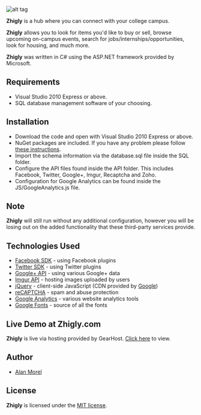 ![alt tag](http://i.imgur.com/VtRhu0z.png)

**Zhigly** is a hub where you can connect with your college campus.

**Zhigly** allows you to look for items you'd like to buy or sell, browse upcoming on-campus events, search for jobs/internships/opportunities, look for housing, and much more.

**Zhigly** was written in C# using the ASP.NET framework provided by Microsoft.

## Requirements
 * Visual Studio 2010 Express or above.
 * SQL database management software of your choosing.

## Installation

 * Download the code and open with Visual Studio 2010 Express or above.
 * NuGet packages are included. If you have any problem please follow [these instructions](http://stackoverflow.com/questions/6876732/how-do-i-get-nuget-to-install-update-all-the-packages-in-the-packages-config).
 * Import the schema information via the database.sql file inside the SQL folder.
 * Configure the API files found inside the API folder. This includes Facebook, Twitter, Google+, Imgur, Recaptcha and Zoho.
 * Configuration for Google Analytics can be found inside the JS/GoogleAnalytics.js file. 
 
## Note
**Zhigly** will still run without any additional configuration, however you will be losing out on the added functionality that these third-party services provide. 
 
## Technologies Used

* [Facebook SDK](https://developers.facebook.com/docs/javascript) - using Facebook plugins
* [Twitter SDK](https://dev.twitter.com/web/javascript) - using Twitter plugins
* [Google+ API](https://developers.google.com/+/web/api/rest/) - using various Google+ data
* [Imgur API](https://api.imgur.com/) - hosting images uploaded by users
* [jQuery](https://jquery.com/) - client-side JavaScript (CDN provided by [Google](https://developers.google.com/speed/libraries/))
* [reCAPTCHA](https://www.google.com/recaptcha) - spam and abuse protection
* [Google Analytics](https://www.google.com/analytics/) - various website analytics tools
* [Google Fonts](https://fonts.google.com/) - source of all the fonts

## Live Demo at Zhigly.com

**Zhigly** is live via hosting provided by GearHost. [Click here](http://zhigly.com/) to view.

## Author
* [Alan Morel](http://alanmorel.com/)

## License

**Zhigly** is licensed under the [MIT license](LICENSE).
